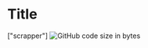 # Title

["scrapper"]
![GitHub code size in bytes](https://img.shields.io/github/languages/code-size/rockethelll/THP_FS_S01_D01)

